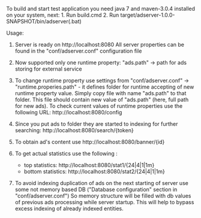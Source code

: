 To build and start test application you need java 7 and maven-3.0.4 installed on your system, next:
    1. Run build.cmd
    2. Run target/adserver-1.0.0-SNAPSHOT/bin/adserver(.bat)

Usage:
1.  Server is ready on http://localhost:8080 All server properties can be found in the "conf/adserver.conf" configuration file

2.  Now supported only one runtime property: "ads.path" -> path for ads storing for external service

3.  To change runtime property use settings from "conf/adserver.conf" -> "runtime.properies.path" - it defines folder for runtime accepting of new runtime 
property value. Simply copy file with name "ads.path" to that folder. This file should contain new value of "ads.path" (here, full path for new ads). 
To check current values of runtime properties use the following URL: http://localhost:8080/config

4. Since you put ads to folder they are started to indexing for further searching: http://localhost:8080/search/{token}

5. To obtain ad's content use http://localhost:8080/banner/{id}

6. To get actual statistics use the following :

   - top statistics: http://localhost:8080/stat1/{24|4|1|1m}
   - bottom statistics: http://localhost:8080/stat2/{24|4|1|1m}

7. To avoid indexing duplication of ads on the next starting of server use some not memory based DB ("Database configuration" section in "conf/adserver.conf")
So memory structure will be filled with db values of previous ads processing while server startup. 
This will help to bypass excess indexing of already indexed entities.